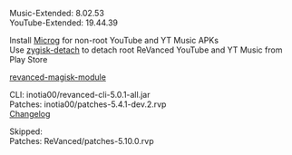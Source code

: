 Music-Extended: 8.02.53  
YouTube-Extended: 19.44.39  

Install [Microg](https://github.com/ReVanced/GmsCore/releases) for non-root YouTube and YT Music APKs  
Use [zygisk-detach](https://github.com/j-hc/zygisk-detach) to detach root ReVanced YouTube and YT Music from Play Store  

[revanced-magisk-module](https://github.com/j-hc/revanced-magisk-module)
  
CLI: inotia00/revanced-cli-5.0.1-all.jar  
Patches: inotia00/patches-5.4.1-dev.2.rvp  
[Changelog](https://github.com/inotia00/revanced-patches/releases/tag/v5.4.1-dev.2)  

Skipped:  
Patches: ReVanced/patches-5.10.0.rvp    
